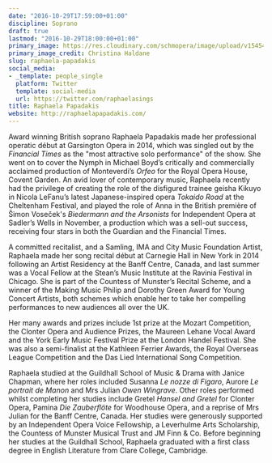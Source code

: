 ```yaml
---
date: "2016-10-29T17:59:00+01:00"
discipline: Soprano
draft: true
lastmod: "2016-10-29T18:00:00+01:00"
primary_image: https://res.cloudinary.com/schmopera/image/upload/v1545409169/media/webhook-uploads/1477760387879/2016-10-29---Raphaela-Papadakis---Christina-Haldane.jpg.jpg
primary_image_credit: Christina Haldane
slug: raphaela-papadakis
social_media:
- _template: people_single
  platform: Twitter
  template: social-media
  url: https://twitter.com/raphaelasings
title: Raphaela Papadakis
website: http://raphaelapapadakis.com/
---
```


Award winning British soprano Raphaela Papadakis made her professional operatic début at Garsington Opera in 2014, which was singled out by the *Financial Times* as the "most attractive solo performance" of the show. She went on to cover the Nymph in Michael Boyd’s critically and commercially acclaimed production of Monteverdi’s *Orfeo* for the Royal Opera House, Covent Garden. An avid lover of contemporary music, Raphaela recently had the privilege of creating the role of the disfigured trainee geisha Kikuyo in Nicola LeFanu’s latest Japanese-inspired opera *Tokaido Road* at the Cheltenham Festival, and played the role of Anna in the British première of Šimon Voseček's *Biedermann and the Arsonists* for Independent Opera at Sadler’s Wells in November, a production which was a sell-out success, receiving four stars in both the Guardian and the Financial Times.

A committed recitalist, and a Samling, IMA and City Music Foundation Artist, Raphaela made her song recital début at Carnegie Hall in New York in 2014 following an Artist Residency at the Banff Centre, Canada, and last summer was a Vocal Fellow at the Stean’s Music Institute at the Ravinia Festival in Chicago. She is part of the Countess of Munster’s Recital Scheme, and a winner of the Making Music Philip and Dorothy Green Award for Young Concert Artists, both schemes which enable her to take her compelling performances to new audiences all over the UK.

Her many awards and prizes include 1st prize at the Mozart Competition, the Clonter Opera and Audience Prizes, the Maureen Lehane Vocal Award and the York Early Music Festival Prize at the London Handel Festival. She was also a semi-finalist at the Kathleen Ferrier Awards, the Royal Overseas League Competition and the Das Lied International Song Competition.

Raphaela studied at the Guildhall School of Music & Drama with Janice Chapman, where her roles included Susanna *Le nozze di Figaro*, Aurore *Le portrait de Manon* and Mrs Julian *Owen Wingrave*. Other roles performed whilst completing her studies include Gretel *Hansel and Gretel* for Clonter Opera, Pamina *Die Zauberflöte* for Woodhouse Opera, and a reprise of Mrs Julian for the Banff Centre, Canada. Her studies were generously supported by an Independent Opera Voice Fellowship, a Leverhulme Arts Scholarship, the Countess of Munster Musical Trust and JM Finn & Co. Before beginning her studies at the Guildhall School, Raphaela graduated with a first class degree in English Literature from Clare College, Cambridge.
